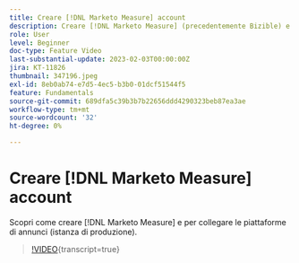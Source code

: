 ```yaml
---
title: Creare [!DNL Marketo Measure] account
description: Creare [!DNL Marketo Measure] (precedentemente Bizible) e connettere piattaforme di annunci (istanza di produzione).
role: User
level: Beginner
doc-type: Feature Video
last-substantial-update: 2023-02-03T00:00:00Z
jira: KT-11826
thumbnail: 347196.jpeg
exl-id: 8eb0ab74-e7d5-4ec5-b3b0-01dcf51544f5
feature: Fundamentals
source-git-commit: 689dfa5c39b3b7b22656ddd4290323beb87ea3ae
workflow-type: tm+mt
source-wordcount: '32'
ht-degree: 0%

---
```


# Creare [!DNL Marketo Measure] account

Scopri come creare [!DNL Marketo Measure] e per collegare le piattaforme di annunci (istanza di produzione).

>[!VIDEO](https://video.tv.adobe.com/v/347196/?learn=on){transcript=true}
